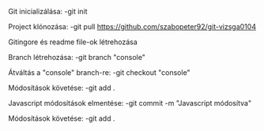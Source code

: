 Git inicializálása:
-git init

Project klónozása:
-git pull https://github.com/szabopeter92/git-vizsga0104

Gitingore és readme file-ok létrehozása

Branch létrehozása:
-git branch "console"

Átváltás a "console" branch-re:
-git checkout "console"

Módosítások követése:
-git add .

Javascript módosítások elmentése:
-git commit -m "Javascript módosítva"

Módosítások követése:
-git add .